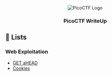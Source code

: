 <p align="center">
  <img alt="PicoCTF Logo" src="https://picoctf.org/img/logos/picoctf-logo-horizontal-white.svg"/>
</p>

<h3 align="center">PicoCTF WriteUp</h3>

## 📃 Lists

### Web Exploitation
- [GET aHEAD](https://github.com/mxzyy/ctfwriteup/tree/main/picoCTF/GET%20aHEAD)
- [Cookies](https://github.com/mxzyy/ctfwriteup/tree/main/picoCTF/Cookies)
